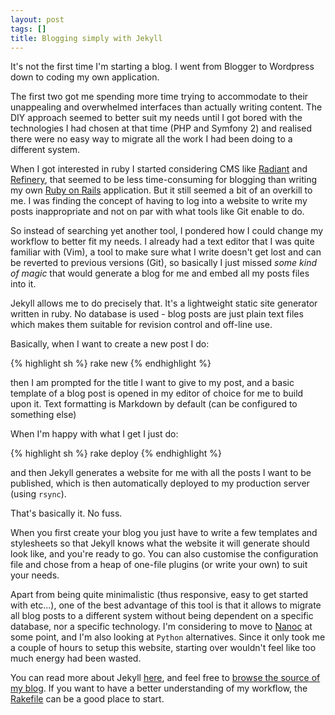 ```yaml
---
layout: post
tags: []
title: Blogging simply with Jekyll
---
```


It's not the first time I'm starting a blog. I went from Blogger to Wordpress down to coding my own application. 

The first two got me spending more time trying to accommodate to their unappealing and overwhelmed interfaces than actually writing content. The DIY approach seemed to better suit my needs until I got bored with the technologies I had chosen at that time (PHP and Symfony 2) and realised there were no easy way to migrate all the work I had been doing to a different system.

When I got interested in ruby I started considering CMS like [Radiant](http://radiantcms.org) and [Refinery](http://refinerycms.com/), that seemed to be less time-consuming for blogging than writing my own [Ruby on Rails](http://rubyonrails.org) application. But it still seemed a bit of an overkill to me. I was finding the concept of having to log into a website to write my posts inappropriate and not on par with what tools like Git enable to do. 

So instead of searching yet another tool, I pondered how I could change my workflow to better fit my needs. I already had a text editor that I was quite familiar with (Vim), a tool to make sure what I write doesn't get lost and can be reverted to previous versions (Git), so basically I just missed *some kind of magic* that would generate a blog for me and embed all my posts files into it.

Jekyll allows me to do precisely that. It's a lightweight static site generator written in ruby. No database is used - blog posts are just plain text files which makes them suitable for revision control and off-line use.

Basically, when I want to create a new post I do:

{% highlight sh %}
rake new
{% endhighlight %}

then I am prompted for the title I want to give to my post, and a basic template of a blog post is opened in my editor of choice for me to build upon it. Text formatting is Markdown by default (can be configured to something else)

When I'm happy with what I get I just do:

{% highlight sh %}
rake deploy
{% endhighlight %}

and then Jekyll generates a website for me with all the posts I want to be published, which is then automatically deployed to my production server (using `rsync`).

That's basically it. No fuss.

When you first create your blog you just have to write a few templates and stylesheets so that Jekyll knows what the website it will generate should look like, and you're ready to go. You can also customise the configuration file and chose from a heap of one-file plugins (or write your own) to suit your needs.

Apart from being quite minimalistic (thus responsive, easy to get started with etc...), one of the best advantage of this tool is that it allows to migrate all blog posts to a different system without being dependent on a specific database, nor a specific technology. I'm considering to move to [Nanoc](http://nanoc.stoneship.org/) at some point, and I'm also looking at `Python` alternatives. Since it only took me a couple of hours to setup this website, starting over wouldn't feel like too much energy had been wasted.

You can read more about Jekyll [here](https://github.com/mojombo/jekyll), and feel free to [browse the source of my blog](https://github.com/fuzzytern/cybercrumbs.net). If you want to have a better understanding of my workflow, the [Rakefile](https://github.com/fuzzytern/cybercrumbs.net/blob/master/Rakefile) can be a good place to start.

